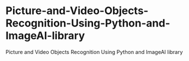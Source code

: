 # Picture-and-Video-Objects-Recognition-Using-Python-and-ImageAI-library
Picture and Video Objects Recognition Using Python and ImageAI library

